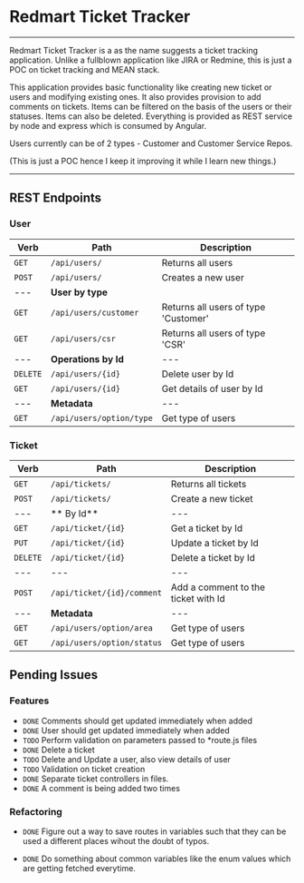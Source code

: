 # Redmart Ticket Tracker
---
Redmart Ticket Tracker is a as the name suggests a ticket tracking application. Unlike a fullblown application like JIRA or Redmine, this is just a POC on ticket tracking and MEAN stack.

This application provides basic functionality like creating new ticket or users and modifying existing ones. It also provides provision to add comments on tickets. Items can be filtered on the basis of the users or their statuses. Items can also be deleted. Everything is provided as REST service by node and express which is consumed by Angular.

Users currently can be of 2 types - Customer and Customer Service Repos.

(This is just a POC hence I keep it improving it while I learn new things.)

---

## REST Endpoints

### User

|Verb	| Path			| Description|
|-------|-----------------------|---|
|`GET`  |`/api/users/`		|Returns all users|
|`POST`	|`/api/users/`		|Creates a new user|
|---	|**User by type**	|
|`GET` 	|`/api/users/customer` 	|Returns all users of type 'Customer'|
|`GET` 	|`/api/users/csr`	|Returns all users of type 'CSR'|
|---	|**Operations by Id**|---|
|`DELETE`|`/api/users/{id}`	|Delete user by Id
|`GET` 	|`/api/users/{id}`	|Get details of user by Id
|---	|**Metadata**|---|
|`GET`	|`/api/users/option/type`	|Get type of users|

### Ticket
|Verb	| Path			| Description|
|-------|-----------------------|------------|
|`GET` 	|`/api/tickets/`	| Returns all tickets
|`POST`	|`/api/tickets/`	| Create a new ticket
|---	| ** By Id**		|---|
|`GET` 	|`/api/ticket/{id}`	| Get a ticket by Id
|`PUT` 	|`/api/ticket/{id}`	| Update a ticket by Id
|`DELETE`|`/api/ticket/{id}`	| Delete a ticket by Id
|---	|---			|---
|`POST` |`/api/ticket/{id}/comment`|Add a comment to the ticket with Id 
|---	|**Metadata**		|---
|`GET` 	|`/api/users/option/area`|Get type of users
|`GET` 	|`/api/users/option/status`|Get type of users


## Pending Issues

### Features
 - `DONE` Comments should get updated immediately when added
 - `DONE` User should get updated immediately when added
 - `TODO` Perform validation on parameters passed to *route.js files
 - `DONE` Delete a ticket
 - `TODO` Delete and Update a user, also view details of user
 - `TODO` Validation on ticket creation
 - `DONE` Separate ticket controllers in files.
 - `DONE` A comment is being added two times

### Refactoring
 - `DONE` Figure out a way to save routes in variables such that they can be used a different places wihout the doubt of typos.

 - `DONE` Do something about common variables like the enum values which are getting fetched everytime.	
